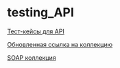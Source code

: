 # **testing_API**

[Тест-кейсы для API](https://github.com/VeraChernyavskaya/Testing_API/blob/main/Chernyavskaya_Test-case_API.pdf)

[Обновленная ссылка на коллекцию](https://elements.getpostman.com/redirect?entityId=38465618-dc935b24-eaea-42bb-9319-95b7ce317e7b&entityType=collection)

[SOAP коллекция](https://www.postman.com/chernyavskayateam/workspace/team-workspace/collection/38465618-5594059a-6011-47c0-8aeb-51a4638c102a?action=share&creator=38465618&active-environment=38465618-1905f8d5-d23e-42e4-905d-2a4d516b7dc6)
